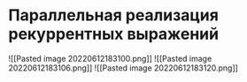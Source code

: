# Параллельная реализация рекуррентных выражений
![[Pasted image 20220612183100.png]]
![[Pasted image 20220612183106.png]]
![[Pasted image 20220612183120.png]]